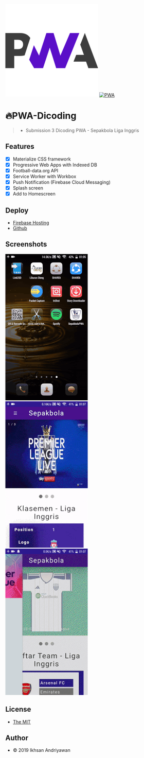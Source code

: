 [![PWA](https://raw.githubusercontent.com/github/explore/80688e429a7d4ef2fca1e82350fe8e3517d3494d/topics/pwa/pwa.png)](https://github.com/ikhsan13/) [![PWA](https://www.dicoding.com/blog/wp-content/uploads/2017/10/dicoding-logo-square.png)](https://github.com/ikhsan13/)
# 🔥PWA-Dicoding
> * Submission 3 Dicoding PWA - Sepakbola Liga Inggris

## Features
- [x] Materialize CSS framework
- [x] Progressive Web Apps with Indexed DB
- [x] Football-data.org API
- [x] Service Worker with Workbox
- [x] Push Notification (Firebase Cloud Messaging)
- [x] Splash screen
- [x] Add to Homescreen

## Deploy
* [Firebase Hosting](https://submission-3-32d55.firebaseapp.com)
* [Github](https://ikhsan13.github.io)

## Screenshots

<img src="https://github.com/ikhsan13/ikhsan13.github.io/blob/master/1.gif"
width="256">&nbsp;&nbsp;&nbsp;
<img src="https://github.com/ikhsan13/ikhsan13.github.io/blob/master/2.gif"
width="256">&nbsp;&nbsp;&nbsp;
<img src="https://github.com/ikhsan13/ikhsan13.github.io/blob/master/3.gif"
width="256">&nbsp;&nbsp;&nbsp;

## License
* [The MIT](https://github.com/ikhsan13/ikhsan13.github.io/blob/master/LICENSE)

## Author
* © 2019 Ikhsan Andriyawan
